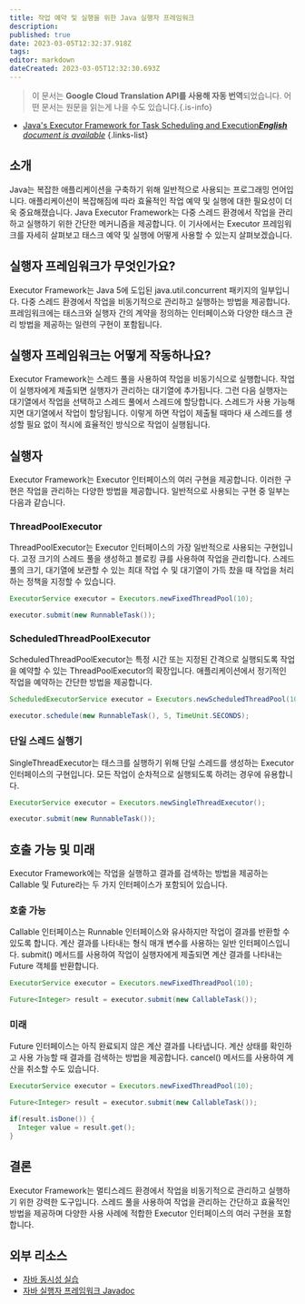 ```yaml
---
title: 작업 예약 및 실행을 위한 Java 실행자 프레임워크
description: 
published: true
date: 2023-03-05T12:32:37.918Z
tags: 
editor: markdown
dateCreated: 2023-03-05T12:32:30.693Z
---
```


> 이 문서는 **Google Cloud Translation API를 사용해 자동 번역**되었습니다.
어떤 문서는 원문을 읽는게 나을 수도 있습니다.{.is-info}



- [Java's Executor Framework for Task Scheduling and Execution***English** document is available*](/en/Knowledge-base/Java/java-s-executor-framework-for-task-scheduling-and-execution)
{.links-list}

## 소개
Java는 복잡한 애플리케이션을 구축하기 위해 일반적으로 사용되는 프로그래밍 언어입니다. 애플리케이션이 복잡해짐에 따라 효율적인 작업 예약 및 실행에 대한 필요성이 더욱 중요해졌습니다. Java Executor Framework는 다중 스레드 환경에서 작업을 관리하고 실행하기 위한 간단한 메커니즘을 제공합니다. 이 기사에서는 Executor 프레임워크를 자세히 살펴보고 태스크 예약 및 실행에 어떻게 사용할 수 있는지 살펴보겠습니다.

## 실행자 프레임워크가 무엇인가요?
Executor Framework는 Java 5에 도입된 java.util.concurrent 패키지의 일부입니다. 다중 스레드 환경에서 작업을 비동기적으로 관리하고 실행하는 방법을 제공합니다. 프레임워크에는 태스크와 실행자 간의 계약을 정의하는 인터페이스와 다양한 태스크 관리 방법을 제공하는 일련의 구현이 포함됩니다.

## 실행자 프레임워크는 어떻게 작동하나요?
Executor Framework는 스레드 풀을 사용하여 작업을 비동기식으로 실행합니다. 작업이 실행자에게 제출되면 실행자가 관리하는 대기열에 추가됩니다. 그런 다음 실행자는 대기열에서 작업을 선택하고 스레드 풀에서 스레드에 할당합니다. 스레드가 사용 가능해지면 대기열에서 작업이 할당됩니다. 이렇게 하면 작업이 제출될 때마다 새 스레드를 생성할 필요 없이 적시에 효율적인 방식으로 작업이 실행됩니다.

## 실행자
Executor Framework는 Executor 인터페이스의 여러 구현을 제공합니다. 이러한 구현은 작업을 관리하는 다양한 방법을 제공합니다. 일반적으로 사용되는 구현 중 일부는 다음과 같습니다.

### ThreadPoolExecutor
ThreadPoolExecutor는 Executor 인터페이스의 가장 일반적으로 사용되는 구현입니다. 고정 크기의 스레드 풀을 생성하고 블로킹 큐를 사용하여 작업을 관리합니다. 스레드 풀의 크기, 대기열에 보관할 수 있는 최대 작업 수 및 대기열이 가득 찼을 때 작업을 처리하는 정책을 지정할 수 있습니다.

```java
ExecutorService executor = Executors.newFixedThreadPool(10);

executor.submit(new RunnableTask());
```

### ScheduledThreadPoolExecutor
ScheduledThreadPoolExecutor는 특정 시간 또는 지정된 간격으로 실행되도록 작업을 예약할 수 있는 ThreadPoolExecutor의 확장입니다. 애플리케이션에서 정기적인 작업을 예약하는 간단한 방법을 제공합니다.

```java
ScheduledExecutorService executor = Executors.newScheduledThreadPool(10);

executor.schedule(new RunnableTask(), 5, TimeUnit.SECONDS);
```

### 단일 스레드 실행기
SingleThreadExecutor는 태스크를 실행하기 위해 단일 스레드를 생성하는 Executor 인터페이스의 구현입니다. 모든 작업이 순차적으로 실행되도록 하려는 경우에 유용합니다.

```java
ExecutorService executor = Executors.newSingleThreadExecutor();

executor.submit(new RunnableTask());
```

## 호출 가능 및 미래
Executor Framework에는 작업을 실행하고 결과를 검색하는 방법을 제공하는 Callable 및 Future라는 두 가지 인터페이스가 포함되어 있습니다.

### 호출 가능
Callable 인터페이스는 Runnable 인터페이스와 유사하지만 작업이 결과를 반환할 수 있도록 합니다. 계산 결과를 나타내는 형식 매개 변수를 사용하는 일반 인터페이스입니다. submit() 메서드를 사용하여 작업이 실행자에게 제출되면 계산 결과를 나타내는 Future 객체를 반환합니다.

```java
ExecutorService executor = Executors.newFixedThreadPool(10);

Future<Integer> result = executor.submit(new CallableTask());
```

### 미래
Future 인터페이스는 아직 완료되지 않은 계산 결과를 나타냅니다. 계산 상태를 확인하고 사용 가능할 때 결과를 검색하는 방법을 제공합니다. cancel() 메서드를 사용하여 계산을 취소할 수도 있습니다.

```java
ExecutorService executor = Executors.newFixedThreadPool(10);

Future<Integer> result = executor.submit(new CallableTask());

if(result.isDone()) {
  Integer value = result.get();
}
```

## 결론
Executor Framework는 멀티스레드 환경에서 작업을 비동기적으로 관리하고 실행하기 위한 강력한 도구입니다. 스레드 풀을 사용하여 작업을 관리하는 간단하고 효율적인 방법을 제공하며 다양한 사용 사례에 적합한 Executor 인터페이스의 여러 구현을 포함합니다.

## 외부 리소스
- [자바 동시성 실습](https://www.amazon.com/Java-Concurrency-Practice-Brian-Goetz/dp/0321349601)
- [자바 실행자 프레임워크 Javadoc](https://docs.oracle.com/en/java/javase/15/docs/api/java.base/java/util/concurrent/ExecutorService.html)